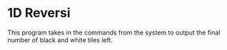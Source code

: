 # 1D Reversi
This program takes in the commands from the system to output the final number of black and white tiles left.

